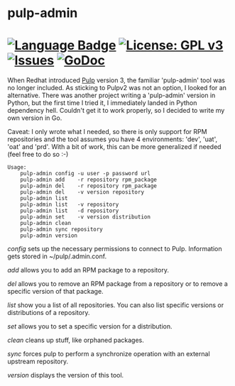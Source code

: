 
# pulp-admin
# [![Language Badge](https://img.shields.io/badge/Language-Go-blue.svg)](https://go.dev) [![License: GPL v3](https://img.shields.io/github/license/jdavid5815/pulp-admin)](https://www.gnu.org/licenses/gpl-3.0) [![Issues](https://img.shields.io/github/issues/jdavid5815/pulp-admin)](https://github.com/jdavid5815/pulp-admin/issues) [![GoDoc](https://godoc.org/github.com/jdavid5815/pulp-admin?status.svg)](https://godoc.org/github.com/jdavid5815/pulp-admin)

When Redhat introduced [Pulp](https://pulpproject.org/) version 3, the familiar 'pulp-admin' tool was no longer included. As sticking to Pulpv2 was not an option, I looked for an alternative. There was another project writing a 'pulp-admin' version in Python, but the first time I tried it, I immediately landed in Python dependency hell. Couldn't get it to work properly, so I decided to write my own version in Go.

Caveat: I only wrote what I needed, so there is only support for RPM repositories and the tool assumes you have 4 environments: 'dev', 'uat', 'oat' and 'prd'. With a bit of work, this can be more generalized if needed (feel free to do so :-)

```
Usage:
	pulp-admin config -u user -p password url
	pulp-admin add    -r repository rpm_package
	pulp-admin del    -r repository rpm_package
	pulp-admin del    -v version repository
	pulp-admin list
	pulp-admin list   -v repository
	pulp-admin list   -d repository
	pulp-admin set    -v version distribution
	pulp-admin clean
	pulp-admin sync repository
	pulp-admin version
```

*config* sets up the necessary permissions to connect to Pulp. Information gets stored in ~/pulp/.admin.conf.

*add* allows you to add an RPM package to a repository.

*del* allows you to remove an RPM package from a repository or to remove a specific version of that package.

*list* show you a list of all repositories. You can also list specific versions or distributions of a repository.

*set* allows you to set a specific version for a distribution.

*clean* cleans up stuff, like orphaned packages.

*sync* forces pulp to perform a synchronize operation with an external upstream repository.

*version* displays the version of this tool.



